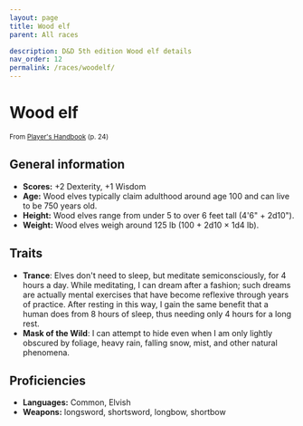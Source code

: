 ```yaml
---
layout: page
title: Wood elf
parent: All races

description: D&D 5th edition Wood elf details
nav_order: 12
permalink: /races/woodelf/
---
```


# Wood elf

<small>From <a target="_blank" href="https://dnd.wizards.com/products/tabletop-games/rpg-products/rpg_playershandbook">Player's Handbook</a> (p. 24)</small>

## General information

- **Scores:** +2 Dexterity, +1 Wisdom
- **Age:** Wood elves typically claim adulthood around age 100 and can live to be 750 years old.
- **Height:** Wood elves range from under 5 to over 6 feet tall (4'6" + 2d10").
- **Weight:** Wood elves weigh around 125 lb (100 + 2d10 × 1d4 lb).

## Traits

- **Trance**: Elves don't need to sleep, but meditate semiconsciously, for 4 hours a day. While meditating, I can dream after a fashion; such dreams are actually mental exercises that have become reflexive through years of practice. After resting in this way, I gain the same benefit that a human does from 8 hours of sleep, thus needing only 4 hours for a long rest.
- **Mask of the Wild**: I can attempt to hide even when I am only lightly obscured by foliage, heavy rain, falling snow, mist, and other natural phenomena.

## Proficiencies

- **Languages:** Common, Elvish
- **Weapons:** longsword, shortsword, longbow, shortbow